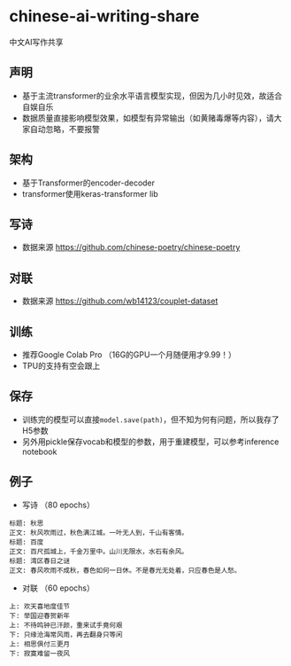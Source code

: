 # chinese-ai-writing-share
中文AI写作共享

## 声明
- 基于主流transformer的业余水平语言模型实现，但因为几小时见效，故适合自娱自乐
- 数据质量直接影响模型效果，如模型有异常输出（如黄赌毒爆等内容），请大家自动忽略，不要报警

## 架构
- 基于Transformer的encoder-decoder
- transformer使用keras-transformer lib

## 写诗
- 数据来源 https://github.com/chinese-poetry/chinese-poetry

## 对联
- 数据来源 https://github.com/wb14123/couplet-dataset

## 训练
- 推荐Google Colab Pro （16G的GPU一个月随便用才9.99！）
- TPU的支持有空会跟上

## 保存
- 训练完的模型可以直接`model.save(path)`，但不知为何有问题，所以我存了H5参数
- 另外用pickle保存vocab和模型的参数，用于重建模型，可以参考inference notebook

## 例子
- 写诗 （80 epochs）

```
标题: 秋思
正文: 秋风吹雨过，秋色满江城。一叶无人到，千山有客情。
标题: 百度
正文: 百尺孤城上，千金万里中。山川无限水，水石有余风。
标题: 湾区春日之谜
正文: 春风吹雨不成秋，春色如何一日休。不是春光无处着，只应春色是人愁。
```

- 对联 （60 epochs）

```
上: 欢天喜地度佳节
下: 举国迎春贺新年
上: 不待鸣钟已汗颜，重来试手竟何艰
下: 只缘沧海常风雨，再去翻身只等闲
上: 相思俱付三更月
下: 寂寞难留一夜风
```
